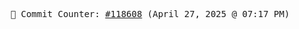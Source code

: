 <p align="center">
    <samp>
        📮 Commit Counter: <a href="https://github.com/Javascript-void0/Javascript-void0/commits/main">#118608</a> (April 27, 2025 @ 07:17 PM)
    </samp>
</p>